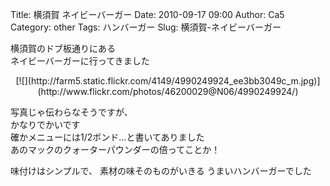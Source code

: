 Title: 横須賀 ネイビーバーガー
Date: 2010-09-17 09:00
Author: Ca5
Category: other
Tags: ハンバーガー
Slug: 横須賀-ネイビーバーガー

横須賀のドブ板通りにある  
ネイビーバーガーに行ってきました

<p>
<center>
[![](http://farm5.static.flickr.com/4149/4990249924_ee3bb3049c_m.jpg)](http://www.flickr.com/photos/46200029@N06/4990249924/)

</center>
  
写真じゃ伝わらなそうですが、  
かなりでかいです  
確かメニューには1/2ポンド…と書いてありました  
あのマックのクォーターパウンダーの倍ってことか！

</p>
味付けはシンプルで、  
素材の味そのものがいきる  
うまいハンバーガーでした
